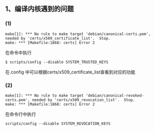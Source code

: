 ## 1、编译内核遇到的问题
### (1)

```
make[1]: *** No rule to make target 'debian/canonical-certs.pem', needed by 'certs/x509_certificate_list'.  Stop.
make: *** [Makefile:1868: certs] Error 2

```
在命令中执行
```
$ scripts/config --disable SYSTEM_TRUSTED_KEYS
```
在.config 中可以根据certs/x509_certificate_list查看到对应的功能

### (2)

```
make[1]: *** No rule to make target 'debian/canonical-revoked-certs.pem', needed by 'certs/x509_revocation_list'.  Stop.
make: *** [Makefile:1868: certs] Error 2

```

在命令行中执行

```
scripts/config --disable SYSTEM_REVOCATION_KEYS
```